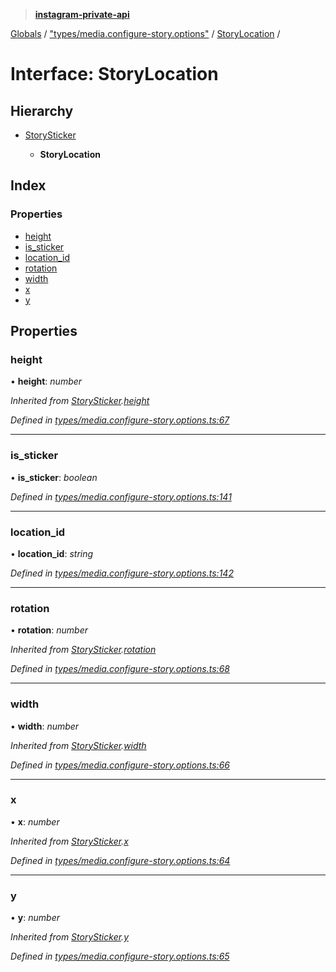 > **[instagram-private-api](../README.md)**

[Globals](../README.md) / ["types/media.configure-story.options"](../modules/_types_media_configure_story_options_.md) / [StoryLocation](_types_media_configure_story_options_.storylocation.md) /

# Interface: StoryLocation

## Hierarchy

* [StorySticker](_types_media_configure_story_options_.storysticker.md)

  * **StoryLocation**

## Index

### Properties

* [height](_types_media_configure_story_options_.storylocation.md#height)
* [is_sticker](_types_media_configure_story_options_.storylocation.md#is_sticker)
* [location_id](_types_media_configure_story_options_.storylocation.md#location_id)
* [rotation](_types_media_configure_story_options_.storylocation.md#rotation)
* [width](_types_media_configure_story_options_.storylocation.md#width)
* [x](_types_media_configure_story_options_.storylocation.md#x)
* [y](_types_media_configure_story_options_.storylocation.md#y)

## Properties

###  height

• **height**: *number*

*Inherited from [StorySticker](_types_media_configure_story_options_.storysticker.md).[height](_types_media_configure_story_options_.storysticker.md#height)*

*Defined in [types/media.configure-story.options.ts:67](https://github.com/dilame/instagram-private-api/blob/173bc62/src/types/media.configure-story.options.ts#L67)*

___

###  is_sticker

• **is_sticker**: *boolean*

*Defined in [types/media.configure-story.options.ts:141](https://github.com/dilame/instagram-private-api/blob/173bc62/src/types/media.configure-story.options.ts#L141)*

___

###  location_id

• **location_id**: *string*

*Defined in [types/media.configure-story.options.ts:142](https://github.com/dilame/instagram-private-api/blob/173bc62/src/types/media.configure-story.options.ts#L142)*

___

###  rotation

• **rotation**: *number*

*Inherited from [StorySticker](_types_media_configure_story_options_.storysticker.md).[rotation](_types_media_configure_story_options_.storysticker.md#rotation)*

*Defined in [types/media.configure-story.options.ts:68](https://github.com/dilame/instagram-private-api/blob/173bc62/src/types/media.configure-story.options.ts#L68)*

___

###  width

• **width**: *number*

*Inherited from [StorySticker](_types_media_configure_story_options_.storysticker.md).[width](_types_media_configure_story_options_.storysticker.md#width)*

*Defined in [types/media.configure-story.options.ts:66](https://github.com/dilame/instagram-private-api/blob/173bc62/src/types/media.configure-story.options.ts#L66)*

___

###  x

• **x**: *number*

*Inherited from [StorySticker](_types_media_configure_story_options_.storysticker.md).[x](_types_media_configure_story_options_.storysticker.md#x)*

*Defined in [types/media.configure-story.options.ts:64](https://github.com/dilame/instagram-private-api/blob/173bc62/src/types/media.configure-story.options.ts#L64)*

___

###  y

• **y**: *number*

*Inherited from [StorySticker](_types_media_configure_story_options_.storysticker.md).[y](_types_media_configure_story_options_.storysticker.md#y)*

*Defined in [types/media.configure-story.options.ts:65](https://github.com/dilame/instagram-private-api/blob/173bc62/src/types/media.configure-story.options.ts#L65)*
